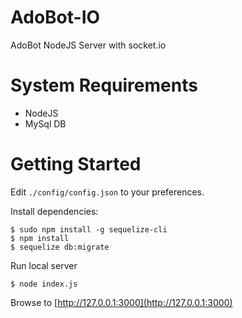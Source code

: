 # AdoBot-IO
AdoBot NodeJS Server with socket.io

# System Requirements
- NodeJS
- MySql DB

# Getting Started
Edit `./config/config.json` to your preferences.

Install dependencies:
```
$ sudo npm install -g sequelize-cli
$ npm install
$ sequelize db:migrate
```

Run local server
```
$ node index.js
```

Browse to [http://127.0.0.1:3000](http://127.0.0.1:3000)

